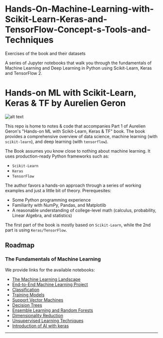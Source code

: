 # Hands-On-Machine-Learning-with-Scikit-Learn-Keras-and-TensorFlow-Concept-s-Tools-and-Techniques
Exercises of the book and their datasets 



A series of Jupyter notebooks that walk you through the fundamentals of Machine Learning and Deep Learning in Python using Scikit-Learn, Keras and TensorFlow 2.
# Hands-on ML with Scikit-Learn, Keras & TF by Aurelien Geron

![alt text](https://i1.sndcdn.com/artworks-sUG9o17BcGCtjcGY-nT7abA-t500x500.jpg)

This repo is home to notes & code that accompanies Part 1 of Aurelien Geron's "Hands-on ML with Scikit-Learn, Keras & TF" book. The book provides a comprehensive overview of data science, machine learning (with `scikit-learn`), and deep learning (with `tensorflow`).

The Book assumes you know close to nothing about machine learning. It uses production-ready Python frameworks such as:
- `Scikit-Learn`
- `Keras`
- `TensorFlow`

The author favors a hands-on approach through a series of working examples and just a little bit of theory. Prerequesites:
- Some Python programming experience
- Familiarity with NumPy, Pandas, and Matplotlib
- A reasonable understanding of college-level math (calculus, probability, Linear Algebra, and statistics)

The first part of the book is mostly based on `Scikit-Learn`, while the 2nd part is using `Keras/TensorFlow`.

## Roadmap

### The Fundamentals of Machine Learning

We provide links for the available notebooks:
- [The Machine Learning Landscape](https://nbviewer.jupyter.org/github/Akramz/Hands-on-Machine-Learning-with-Scikit-Learn-Keras-and-TensorFlow/blob/master/01.ML_Landscape.ipynb)
- [End-to-End Machine Learning Project](https://github.com/MAHMOUDRR707/Hands-On-Machine-Learning-with-Scikit-Learn-Keras-and-TensorFlow-Concept-s-Tools-and-Techniques/tree/master/Chapter%202)
- [Classification](https://github.com/MAHMOUDRR707/Hands-On-Machine-Learning-with-Scikit-Learn-Keras-and-TensorFlow-Concept-s-Tools-and-Techniques/tree/master/Chapter%203)
- [Training Models](https://github.com/MAHMOUDRR707/Hands-On-Machine-Learning-with-Scikit-Learn-Keras-and-TensorFlow-Concept-s-Tools-and-Techniques/tree/master/Chapter%204)
- [Support Vector Machines](https://github.com/MAHMOUDRR707/Hands-On-Machine-Learning-with-Scikit-Learn-Keras-and-TensorFlow-Concept-s-Tools-and-Techniques/tree/master/Chapter%205)
- [Decision Trees](https://github.com/MAHMOUDRR707/Hands-On-Machine-Learning-with-Scikit-Learn-Keras-and-TensorFlow-Concept-s-Tools-and-Techniques/tree/master/Chapter%206)
- [Ensemble Learning and Random Forests](https://github.com/MAHMOUDRR707/Hands-On-Machine-Learning-with-Scikit-Learn-Keras-and-TensorFlow-Concept-s-Tools-and-Techniques/tree/master/Chapter%207)
- [Dimensionality Reduction](https://github.com/MAHMOUDRR707/Hands-On-Machine-Learning-with-Scikit-Learn-Keras-and-TensorFlow-Concept-s-Tools-and-Techniques/tree/master/Chapter%208)
- [Unsupervised Learning Techniques](https://github.com/MAHMOUDRR707/Hands-On-Machine-Learning-with-Scikit-Learn-Keras-and-TensorFlow-Concept-s-Tools-and-Techniques/tree/master/Cahpter%209)
- [Introduction of AI with keras](https://github.com/MAHMOUDRR707/Hands-On-Machine-Learning-with-Scikit-Learn-Keras-and-TensorFlow-Concept-s-Tools-and-Techniques/tree/master/Chapter%2010)
---
